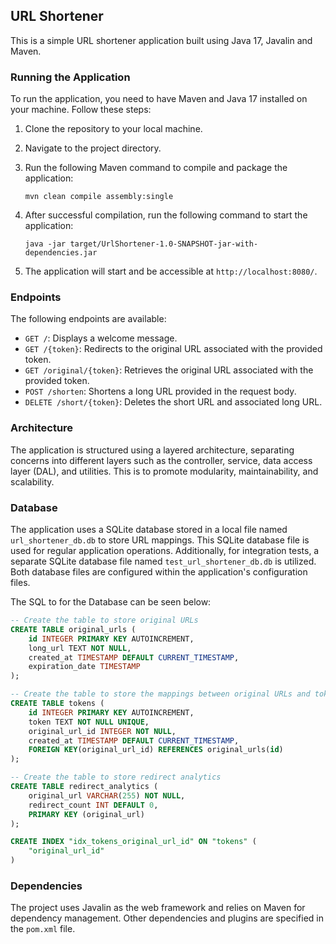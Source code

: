 ## URL Shortener

This is a simple URL shortener application built using Java 17, Javalin and Maven.

### Running the Application

To run the application, you need to have Maven and Java 17 installed on your machine. Follow these steps:

1. Clone the repository to your local machine.
2. Navigate to the project directory.
3. Run the following Maven command to compile and package the application:

    `mvn clean compile assembly:single`

4. After successful compilation, run the following command to start the application:

    `java -jar target/UrlShortener-1.0-SNAPSHOT-jar-with-dependencies.jar`

5. The application will start and be accessible at `http://localhost:8080/`.

### Endpoints

The following endpoints are available:

- `GET /`: Displays a welcome message.
- `GET /{token}`: Redirects to the original URL associated with the provided token.
- `GET /original/{token}`: Retrieves the original URL associated with the provided token.
- `POST /shorten`: Shortens a long URL provided in the request body.
- `DELETE /short/{token}`: Deletes the short URL and associated long URL.

### Architecture

The application is structured using a layered architecture, separating concerns into different layers such as the controller, service, data access layer (DAL), and utilities. This is to promote modularity, maintainability, and scalability.

### Database

The application uses a SQLite database stored in a local file named `url_shortener_db.db` to store URL mappings. This SQLite database file is used for regular application operations. Additionally, for integration tests, a separate SQLite database file named `test_url_shortener_db.db` is utilized. Both database files are configured within the application's configuration files.

The SQL to for the Database can be seen below:

```SQL
-- Create the table to store original URLs
CREATE TABLE original_urls (
    id INTEGER PRIMARY KEY AUTOINCREMENT,
    long_url TEXT NOT NULL,
    created_at TIMESTAMP DEFAULT CURRENT_TIMESTAMP, 
    expiration_date TIMESTAMP
);

-- Create the table to store the mappings between original URLs and tokens
CREATE TABLE tokens (
    id INTEGER PRIMARY KEY AUTOINCREMENT,
    token TEXT NOT NULL UNIQUE,
    original_url_id INTEGER NOT NULL,
    created_at TIMESTAMP DEFAULT CURRENT_TIMESTAMP,
    FOREIGN KEY(original_url_id) REFERENCES original_urls(id)
);

-- Create the table to store redirect analytics
CREATE TABLE redirect_analytics (
    original_url VARCHAR(255) NOT NULL,
    redirect_count INT DEFAULT 0,
    PRIMARY KEY (original_url)
);

CREATE INDEX "idx_tokens_original_url_id" ON "tokens" (
	"original_url_id"
)
```

### Dependencies

The project uses Javalin as the web framework and relies on Maven for dependency management. Other dependencies and plugins are specified in the `pom.xml` file.
